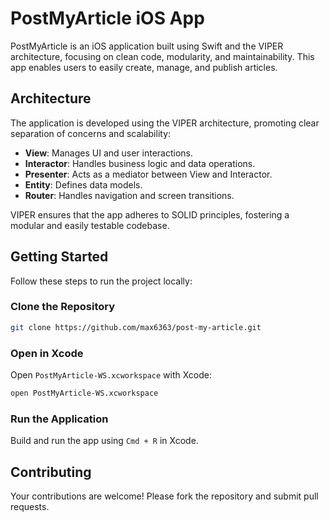 # PostMyArticle iOS App

PostMyArticle is an iOS application built using Swift and the VIPER architecture, focusing on clean code, modularity, and maintainability. This app enables users to easily create, manage, and publish articles.

## Architecture

The application is developed using the VIPER architecture, promoting clear separation of concerns and scalability:

- **View**: Manages UI and user interactions.
- **Interactor**: Handles business logic and data operations.
- **Presenter**: Acts as a mediator between View and Interactor.
- **Entity**: Defines data models.
- **Router**: Handles navigation and screen transitions.

VIPER ensures that the app adheres to SOLID principles, fostering a modular and easily testable codebase.

## Getting Started

Follow these steps to run the project locally:

### Clone the Repository

```bash
git clone https://github.com/max6363/post-my-article.git
```

### Open in Xcode

Open `PostMyArticle-WS.xcworkspace` with Xcode:

```bash
open PostMyArticle-WS.xcworkspace
```

### Run the Application

Build and run the app using `Cmd + R` in Xcode.

## Contributing

Your contributions are welcome! Please fork the repository and submit pull requests.

